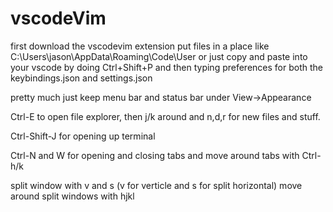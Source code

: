 # vscodeVim

first download the vscodevim extension
put files in a place like C:\Users\jason\AppData\Roaming\Code\User
or just copy and paste into your vscode by doing Ctrl+Shift+P and then typing preferences for both the keybindings.json and settings.json

pretty much just keep menu bar and status bar under View->Appearance

Ctrl-E to open file explorer, then j/k around and n,d,r for new files and stuff.

Ctrl-Shift-J for opening up terminal

Ctrl-N and W for opening and closing tabs and move around tabs with Ctrl-h/k

split window with <space> v and <space> s (v for verticle and s for split horizontal)
move around split windows with <space> hjkl
